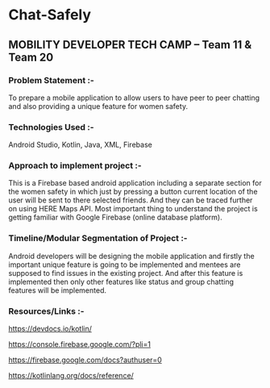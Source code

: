 # Chat-Safely

## MOBILITY DEVELOPER TECH CAMP – Team 11 & Team 20


### Problem Statement :-

To prepare a mobile application to allow users to have peer to peer chatting and also providing a
unique feature for women safety.


### Technologies Used :-

Android Studio, Kotlin, Java, XML, Firebase


### Approach to implement project :-

This is a Firebase based android application including a separate section for the women safety
in which just by pressing a button current location of the user will be sent to there selected
friends. And they can be traced further on using HERE Maps API. Most important thing to
understand the project is getting familiar with Google Firebase (online database platform).


### Timeline/Modular Segmentation of Project :-

Android developers will be designing the mobile application and firstly the important unique
feature is going to be implemented and mentees are supposed to find issues in the existing
project. And after this feature is implemented then only other features like status and group
chatting features will be implemented.


### Resources/Links :-

https://devdocs.io/kotlin/

https://console.firebase.google.com/?pli=1

https://firebase.google.com/docs?authuser=0

https://kotlinlang.org/docs/reference/
